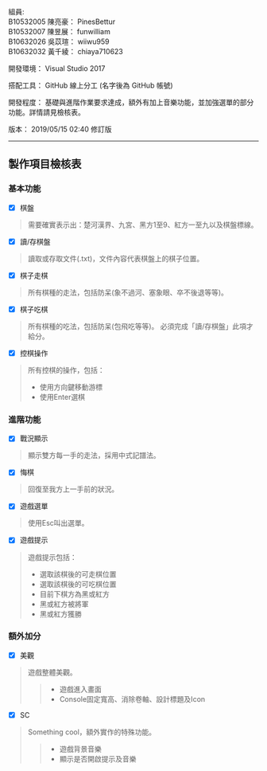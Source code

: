 組員:   
B10532005 陳亮豪： PinesBettur  
B10532007 陳昱展： funwilliam  
B10632026 吳苡瑄： wiiwu959  
B10632032 黃千綾： chiaya710623

開發環境： Visual Studio 2017  

搭配工具： GitHub 線上分工 (名字後為 GitHub 帳號)

開發程度： 基礎與進階作業要求達成，額外有加上音樂功能，並加強選單的部分功能。詳情請見檢核表。

版本： 2019/05/15 02:40 修訂版

---

## 製作項目檢核表

### 基本功能
- [x] 棋盤
>需要確實表示出：楚河漢界、九宮、黑方1至9、紅方一至九以及棋盤標線。

- [x] 讀/存棋盤
> 讀取或存取文件(.txt)，文件內容代表棋盤上的棋子位置。

- [x] 棋子走棋
>所有棋種的走法，包括防呆(象不過河、塞象眼、卒不後退等等)。

- [x] 棋子吃棋
>所有棋種的吃法，包括防呆(包飛吃等等)。
必須完成「讀/存棋盤」此項才給分。

- [x] 控棋操作
> 所有控棋的操作，包括：
> * 使用方向鍵移動游標
> * 使用Enter選棋

### 進階功能
- [x] 戰況顯示
> 顯示雙方每一手的走法，採用中式記譜法。

- [x] 悔棋
> 回復至我方上一手前的狀況。

- [x] 遊戲選單
> 使用Esc叫出選單。

- [x] 遊戲提示
> 遊戲提示包括：
> * 選取該棋後的可走棋位置
> * 選取該棋後的可吃棋位置
> * 目前下棋方為黑或紅方
> * 黑或紅方被將軍
> * 黑或紅方獲勝

### 額外加分
- [x] 美觀
> 遊戲整體美觀。
>> * 遊戲進入畫面
>> * Console固定寬高、消除卷軸、設計標題及Icon

- [x] SC
> Something cool，額外實作的特殊功能。
>> * 遊戲背景音樂
>> * 顯示是否開啟提示及音樂